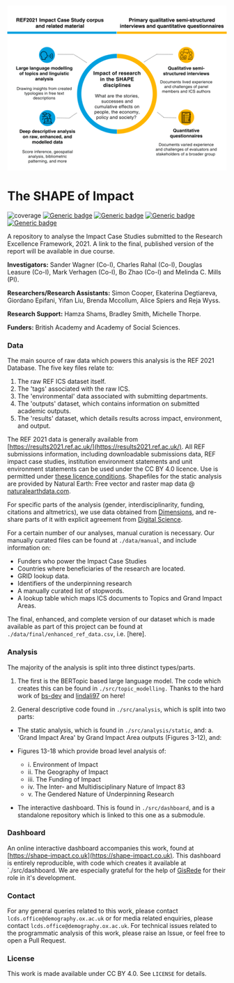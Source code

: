 <img src="./assets/figure_1.png" width="700"/>

# The SHAPE of Impact

![coverage](https://img.shields.io/badge/Purpose-Research-yellow)
[![Generic badge](https://img.shields.io/badge/Python-3.7-red.svg)](https://shields.io/)
[![Generic badge](https://img.shields.io/badge/License-CCBY4.0-purple.svg)](https://shields.io/)
[![Generic badge](https://img.shields.io/badge/Maintained-Yes-brightgreen.svg)](https://shields.io/)
[![Generic badge](https://img.shields.io/badge/BuildPassing-Yes-orange.svg)](https://shields.io/)

A repository to analyse the Impact Case Studies submitted to the Research Excellence Framework, 2021. A link to the final, published version of the report will be available in due course.

**Investigators:** Sander Wagner (Co-I), Charles Rahal (Co-I), Douglas Leasure (Co-I), Mark Verhagen (Co-I), Bo Zhao (Co-I) and Melinda C. Mills (PI).

**Researchers/Research Assistants:** Simon Cooper, Ekaterina Degtiareva, Giordano Epifani, Yifan Liu, Brenda Mccollum, Alice Spiers and Reja Wyss.

**Research Support:** Hamza Shams, Bradley Smith, Michelle Thorpe.

**Funders:** British Academy and Academy of Social Sciences.

### Data

The main source of raw data which powers this analysis is the REF 2021 Database. The five key files relate to:
1. The raw REF ICS dataset itself.
2. The 'tags' associated with the raw ICS.
3. The 'environmental' data associated with submitting departments.
4. The 'outputs' dataset, which contains information on submitted academic outputs.
5. The 'results' dataset, which details results across impact, environment, and output.

The REF 2021 data is generally available from [https://results2021.ref.ac.uk/](https://results2021.ref.ac.uk/). All REF submissions information, including downloadable submissions data, REF impact case studies, institution environment statements and unit environment statements can be used under the CC BY 4.0 licence. Use is permitted under [these licence conditions](http://creativecommons.org/licenses/by/4.0/legalcode). Shapefiles for the static analysis are provided by Natural Earth: Free vector and raster map data @ [naturalearthdata.com](naturalearthdata.com).

For specific parts of the analysis (gender, interdisciplinarity, funding, citations and altmetrics), we use data obtained from [Dimensions](https://dimensions.ai/), and re-share parts of it with explicit agreement from [Digital Science](https://www.digital-science.com/).

For a certain number of our analyses, manual curation is necessary. Our manually curated files can be found at `./data/manual`, and include information on:

* Funders who power the Impact Case Studies
* Countries where beneficiaries of the research are located.
* GRID lookup data.
* Identifiers of the underpinning research
* A manually curated list of stopwords.
* A lookup table which maps ICS documents to Topics and Grand Impact Areas.

The final, enhanced, and complete version of our dataset which is made available as part of this project can be found at `./data/final/enhanced_ref_data.csv`, i.e. [here].

### Analysis

The majority of the analysis is split into three distinct types/parts.

1. The first is the BERTopic based large language model. The code which creates this can be found in `./src/topic_modelling.` Thanks to the hard work of [bs-dev](https://github.com/bz-dev) and [lindali97](https://github.com/lindali97) on here!

2. General descriptive code found in `./src/analysis`, which is split into two parts:

* The static analysis, which is found in `./src/analysis/static`, and:
      a. 'Grand Impact Area' by Grand Impact Area outputs (Figures 3-12), and:
* Figures 13-18 which provide broad level analysis of:
    * i. Environment of Impact
    * ii. The Geography of Impact
    * iii. The Funding of Impact
    * iv. The Inter- and Multidisciplinary Nature of Impact	83
    * v. The Gendered Nature of Underpinning Research

* The interactive dashboard. This is found in `./src/dashboard`, and is a standalone repository which is linked to this one as a submodule. 

### Dashboard

An online interactive dashboard accompanies this work, found at [https://shape-impact.co.uk](https://shape-impact.co.uk). This dashboard is entirely reproducible, with code which creates it available at `./src/dashboard. We are especially grateful for the help of [GisRede](https://www.gisrede.com/) for their role in it's development.

### Contact

For any general queries related to this work, please contact `lcds.office@demography.ox.ac.uk` or for media related enquiries, please contact `lcds.office@demography.ox.ac.uk`. For technical issues related to the programmatic analysis of this work, please raise an Issue, or feel free to open a Pull Request.

### License

This work is made available under CC BY 4.0. See `LICENSE` for details.
